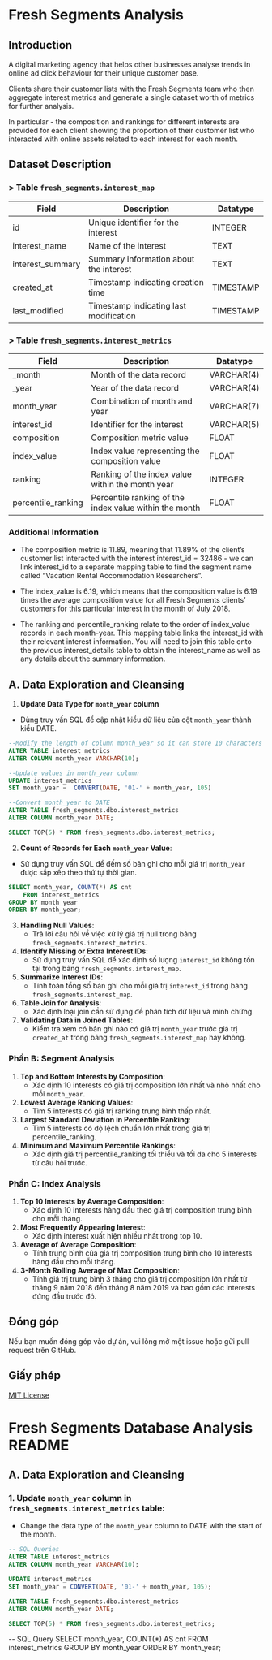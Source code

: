# Fresh Segments Analysis 

## Introduction
A digital marketing agency that helps other businesses analyse trends in online ad click behaviour for their unique customer base.

Clients share their customer lists with the Fresh Segments team who then aggregate interest metrics and generate a single dataset worth of metrics for further analysis.

In particular - the composition and rankings for different interests are provided for each client showing the proportion of their customer list who interacted with online assets related to each interest for each month.

## Dataset Description

### > Table ```fresh_segments.interest_map```

| Field           | Description                               | Datatype   |
|-----------------|-------------------------------------------|------------|
| id              | Unique identifier for the interest        | INTEGER    |
| interest_name   | Name of the interest                      | TEXT       |
| interest_summary| Summary information about the interest    | TEXT       |
| created_at      | Timestamp indicating creation time         | TIMESTAMP  |
| last_modified   | Timestamp indicating last modification    | TIMESTAMP  |

### > Table ```fresh_segments.interest_metrics```

| Field             | Description                                           | Datatype    |
|-------------------|-------------------------------------------------------|-------------|
| _month            | Month of the data record                              | VARCHAR(4)  |
| _year             | Year of the data record                               | VARCHAR(4)  |
| month_year        | Combination of month and year                         | VARCHAR(7)  |
| interest_id       | Identifier for the interest                           | VARCHAR(5)  |
| composition       | Composition metric value                              | FLOAT       |
| index_value       | Index value representing the composition value         | FLOAT       |
| ranking           | Ranking of the index value within the month year      | INTEGER     |
| percentile_ranking| Percentile ranking of the index value within the month| FLOAT       |

### Additional Information

- The composition metric is 11.89, meaning that 11.89% of the client’s customer list interacted with the interest interest_id = 32486 - we can link interest_id to a separate mapping table to find the segment name called “Vacation Rental Accommodation Researchers”.

- The index_value is 6.19, which means that the composition value is 6.19 times the average composition value for all Fresh Segments clients’ customers for this particular interest in the month of July 2018.

- The ranking and percentile_ranking relate to the order of index_value records in each month-year. This mapping table links the interest_id with their relevant interest information. You will need to join this table onto the previous interest_details table to obtain the interest_name as well as any details about the summary information.

## A. Data Exploration and Cleansing

1. **Update Data Type for `month_year` column** 
- Dùng truy vấn SQL để cập nhật kiểu dữ liệu của cột `month_year` thành kiểu DATE.
```sql
--Modify the length of column month_year so it can store 10 characters
ALTER TABLE interest_metrics
ALTER COLUMN month_year VARCHAR(10);

--Update values in month_year column
UPDATE interest_metrics
SET month_year =  CONVERT(DATE, '01-' + month_year, 105)

--Convert month_year to DATE
ALTER TABLE fresh_segments.dbo.interest_metrics
ALTER COLUMN month_year DATE;

SELECT TOP(5) * FROM fresh_segments.dbo.interest_metrics;
```
2. **Count of Records for Each `month_year` Value**:
- Sử dụng truy vấn SQL để đếm số bản ghi cho mỗi giá trị `month_year` được sắp xếp theo thứ tự thời gian.
```sql
SELECT month_year, COUNT(*) AS cnt
    FROM interest_metrics
GROUP BY month_year
ORDER BY month_year;
```
3. **Handling Null Values**:
   - Trả lời câu hỏi về việc xử lý giá trị null trong bảng `fresh_segments.interest_metrics`.
4. **Identify Missing or Extra Interest IDs**:
   - Sử dụng truy vấn SQL để xác định số lượng `interest_id` không tồn tại trong bảng `fresh_segments.interest_map`.
5. **Summarize Interest IDs**:
   - Tính toán tổng số bản ghi cho mỗi giá trị `interest_id` trong bảng `fresh_segments.interest_map`.
6. **Table Join for Analysis**:
   - Xác định loại join cần sử dụng để phân tích dữ liệu và minh chứng.
7. **Validating Data in Joined Tables**:
   - Kiểm tra xem có bản ghi nào có giá trị `month_year` trước giá trị `created_at` trong bảng `fresh_segments.interest_map` hay không.

### Phần B: Segment Analysis

1. **Top and Bottom Interests by Composition**:
   - Xác định 10 interests có giá trị composition lớn nhất và nhỏ nhất cho mỗi `month_year`.
2. **Lowest Average Ranking Values**:
   - Tìm 5 interests có giá trị ranking trung bình thấp nhất.
3. **Largest Standard Deviation in Percentile Ranking**:
   - Tìm 5 interests có độ lệch chuẩn lớn nhất trong giá trị percentile_ranking.
4. **Minimum and Maximum Percentile Rankings**:
   - Xác định giá trị percentile_ranking tối thiểu và tối đa cho 5 interests từ câu hỏi trước.

### Phần C: Index Analysis

1. **Top 10 Interests by Average Composition**:
   - Xác định 10 interests hàng đầu theo giá trị composition trung bình cho mỗi tháng.
2. **Most Frequently Appearing Interest**:
   - Xác định interest xuất hiện nhiều nhất trong top 10.
3. **Average of Average Composition**:
   - Tính trung bình của giá trị composition trung bình cho 10 interests hàng đầu cho mỗi tháng.
4. **3-Month Rolling Average of Max Composition**:
   - Tính giá trị trung bình 3 tháng cho giá trị composition lớn nhất từ tháng 9 năm 2018 đến tháng 8 năm 2019 và bao gồm các interests đứng đầu trước đó.

## Đóng góp

Nếu bạn muốn đóng góp vào dự án, vui lòng mở một issue hoặc gửi pull request trên GitHub.

## Giấy phép

[MIT License](LICENSE)

# Fresh Segments Database Analysis README

## A. Data Exploration and Cleansing

### 1. Update `month_year` column in `fresh_segments.interest_metrics` table:
- Change the data type of the `month_year` column to DATE with the start of the month.

```sql
-- SQL Queries
ALTER TABLE interest_metrics
ALTER COLUMN month_year VARCHAR(10);

UPDATE interest_metrics
SET month_year = CONVERT(DATE, '01-' + month_year, 105);

ALTER TABLE fresh_segments.dbo.interest_metrics
ALTER COLUMN month_year DATE;

SELECT TOP(5) * FROM fresh_segments.dbo.interest_metrics;
```
-- SQL Query
SELECT month_year, COUNT(*) AS cnt
FROM interest_metrics
GROUP BY month_year
ORDER BY month_year;

